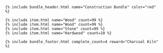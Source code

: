 <div class="bundle">

    {% include bundle_header.html name="Construction Bundle" color="red" %}

    {% include item.html name="Wood" count=99 %}
    {% include item.html name="Wood" count=99 %}
    {% include item.html name="Stone" count=99 %}
    {% include item.html name="Hardwood" count=10 %}

    {% include bundle_footer.html complete_count=4 reward="Charcoal Kiln" %}

</div>